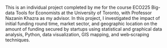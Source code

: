 This is an individual project completed by me for the course ECO225 Big-data Tools for Economists at the University of Toronto, with Professor Nazanin Khazra as my advisor. 
In this project, I investigated the impact of initial funding round time, market sector, and geographic location on the amount of funding secured by startups using statistical and graphical data analysis, Python, data visualization, GIS mapping, and web‑scraping techniques.
